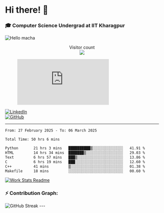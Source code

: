 # Hi there! 👋

### 🎓 Computer Science Undergrad at IIT Kharagpur

<img src="https://raw.githubusercontent.com/sagar-viradiya/sagar-viradiya/master/resources/banner.png" alt="Hello macha">

<p align="center"> 
  Visitor count<br>
  <img src="https://profile-counter.glitch.me/sesiii/count.svg" />
</p>

<figure><embed src="https://wakatime.com/share/@81d5e6c4-c575-43e6-9a9e-85ed25517f53/42cf003a-18dd-42ef-bded-df01146821f2.svg"></embed></figure>

[![LinkedIn](https://img.shields.io/badge/LinkedIn-0077B5?style=for-the-badge&logo=linkedin&logoColor=white)](https://www.linkedin.com/in/sesidadi)  
[![GitHub](https://img.shields.io/badge/GitHub-181717?style=for-the-badge&logo=github&logoColor=white)](https://github.com/sesiii)

---
<!--START_SECTION:waka-->

```txt
From: 27 February 2025 - To: 06 March 2025

Total Time: 50 hrs 6 mins

Python       21 hrs 3 mins   ██████████▒░░░░░░░░░░░░░░   41.91 %
HTML         14 hrs 34 mins  ███████▒░░░░░░░░░░░░░░░░░   29.03 %
Text         6 hrs 57 mins   ███▒░░░░░░░░░░░░░░░░░░░░░   13.86 %
C            6 hrs 19 mins   ███░░░░░░░░░░░░░░░░░░░░░░   12.60 %
C++          41 mins         ▒░░░░░░░░░░░░░░░░░░░░░░░░   01.38 %
Makefile     18 mins         ░░░░░░░░░░░░░░░░░░░░░░░░░   00.60 %
```

<!--END_SECTION:waka-->


[![Work Stats Readme](https://github.com/sesiii/sesiii/actions/workflows/main.yml/badge.svg)](https://github.com/sesiii/sesiii/actions/workflows/main.yml)

### ⚡ Contribution Graph:

<img src="https://streak-stats.demolab.com/?user=sesiii&theme=radical" alt="GitHub Streak" />
---

